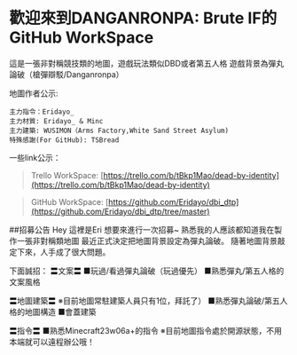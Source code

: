 # 歡迎來到DANGANRONPA: Brute IF的GitHub WorkSpace

這是一張非對稱競技類的地圖，遊戲玩法類似DBD或者第五人格
遊戲背景為彈丸論破（槍彈辯駁/Danganronpa）

地圖作者公示:
```
主力指令：Eridayo_
主力材質: Eridayo_ & Minc
主力建築: WUSIMON（Arms Factory,White Sand Street Asylum)
特殊感謝(For GitHub): TSBread 
```
一些link公示：
>Trello WorkSpace: [https://trello.com/b/tBkp1Mao/dead-by-identity](https://trello.com/b/tBkp1Mao/dead-by-identity)

>GitHub WorkSpace: [https://github.com/Eridayo/dbi_dtp](https://github.com/Eridayo/dbi_dtp/tree/master)

##招募公告
Hey 這裡是Eri
想要來進行一次招募~
熟悉我的人應該都知道我在製作一張非對稱類地圖
最近正式決定把地圖背景設定為彈丸論破。
隨著地圖背景敲定下來，人手成了很大問題。

下面誠招：
〓文案〓
■玩過/看過彈丸論破（玩過優先）
■熟悉彈丸/第五人格的文案風格

〓地圖建築〓
※目前地圖常駐建築人員只有1位，拜託了）
■熟悉彈丸論破/第五人格的地圖構造
■會蓋建築

〓指令〓
■熟悉Minecraft23w06a+的指令
※目前地圖指令處於開源狀態，不用本端就可以遠程辦公哦！
